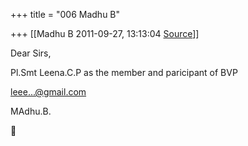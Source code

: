 +++
title = "006 Madhu B"

+++
[[Madhu B	2011-09-27, 13:13:04 [Source](https://groups.google.com/g/bvparishat/c/_CejD-YV9aI)]]



Dear Sirs,

Pl.Smt Leena.C.P as the member and paricipant of BVP

[leee...@gmail.com]()

MAdhu.B.



